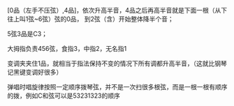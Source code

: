 [0品（左手不压弦）,4品]，依次升高半音，4品之后再高半音就是下面一根（从下往上叫1弦~6弦）弦的0品，
到2弦（含）开始整体降半个音；

5弦3品是C3；

大拇指负责456弦，食指3，中指2，无名指1

变调夹夹住1品，就相当于指法保持不变的情况下所有调都升高半音，（这就比钢琴记黑键变调好很多）


弹唱时唱旋律按照一定顺序拨琴弦，并不是一次扫很多根弦，而是一根一根有顺序的拨，例如C和弦可以是53231323的顺序